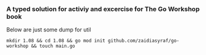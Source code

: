 ### A typed solution for activiy and excercise for The Go Workshop book


Below are just some dump for util
```
mkdir 1.08 && cd 1.08 && go mod init github.com/zaidiasyraf/go-workshop && touch main.go

```